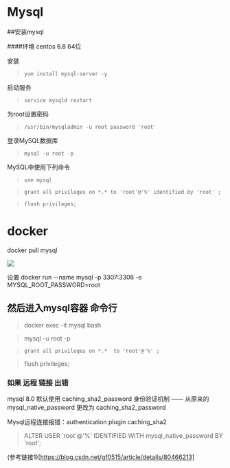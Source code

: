 # Mysql


##安装mysql

####环境 centos 6.8 64位
 
安装 
> `yum install mysql-server -y`

启动服务
>`service mysqld restart`

为root设置密码
>`/usr/bin/mysqladmin -u root password 'root'`

登录MySQL数据库
>`mysql -u root -p`

MySQL中使用下列命令
>`use mysql`

>`grant all privileges on *.* to 'root'@'%' identified by 'root' ;`

>`flush privileges;`


# docker
docker pull mysql

![](http://pic.wmgblog.pw/20190321214640.png)

设置 
docker run --name mysql  -p 3307:3306 -e MYSQL_ROOT_PASSWORD=root

## 然后进入mysql容器 命令行

> docker exec -it mysql bash 

> mysql -u root -p

> `grant all privileges on *.*  to 'root'@'%' ; `

> flush privileges; 

### 如果 远程 链接 出错

mysql 8.0 默认使用 caching_sha2_password 身份验证机制 —— 从原来的 mysql_native_password 更改为 caching_sha2_password

Mysql远程连接报错：authentication plugin caching_sha2

> ALTER USER 'root'@'%' IDENTIFIED WITH mysql_native_password BY 'root';

(参考链接1)[https://blog.csdn.net/gf0515/article/details/80466213]


